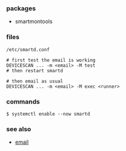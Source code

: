
### packages

- smartmontools

### files 

`/etc/smartd.conf`

    # first test the email is working
    DEVICESCAN ... -m <email> -M test
    # then restart smartd

    # then email as usual
    DEVICESCAN ... -m <email> -M exec <runner>

### commands

    $ systemctl enable --now smartd

### see also

 - [email](./email.md)
